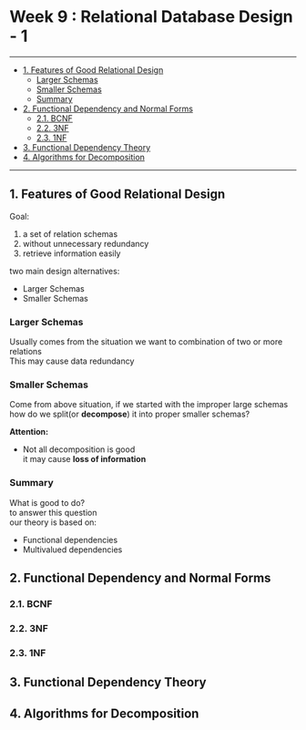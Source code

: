 # Week 9 : Relational Database Design - 1

---

- [1. Features of Good Relational Design](#1-features-of-good-relational-design)
    - [Larger Schemas](#larger-schemas)
    - [Smaller Schemas](#smaller-schemas)
    - [Summary](#summary)
- [2. Functional Dependency and Normal Forms](#2-functional-dependency-and-normal-forms)
    - [2.1. BCNF](#21-bcnf)
    - [2.2. 3NF](#22-3nf)
    - [2.3. 1NF](#23-1nf)
- [3. Functional Dependency Theory](#3-functional-dependency-theory)
- [4. Algorithms for Decomposition](#4-algorithms-for-decomposition)

---

## 1. Features of Good Relational Design

Goal:  

1. a set of relation schemas  
2. without unnecessary redundancy  
3. retrieve information easily  

two main design alternatives:  

- Larger Schemas  
- Smaller Schemas  

### Larger Schemas

Usually comes from the situation we want to combination of two or more relations  
This may cause data redundancy  


### Smaller Schemas

Come from above situation, if we started with the improper large schemas  
how do we split(or **decompose**) it into proper smaller schemas?  

**Attention:**  

- Not all decomposition is good  
    it may cause **loss of information**  

### Summary

What is good to do?  
to answer this question  
our theory is based on:  

- Functional dependencies  
- Multivalued dependencies  

## 2. Functional Dependency and Normal Forms

### 2.1. BCNF

### 2.2. 3NF

### 2.3. 1NF

## 3. Functional Dependency Theory

## 4. Algorithms for Decomposition
